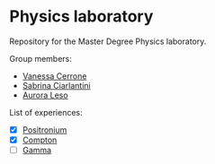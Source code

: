 # Physics laboratory
Repository for the Master Degree Physics laboratory.

Group members: 
* [Vanessa Cerrone](https://github.com/vanessacerrone)
* [Sabrina Ciarlantini](https://github.com/ciarlans)
* [Aurora Leso](https://github.com/auroraleso)
  
List of experiences:

- [x] [Positronium](Positronium/)
- [x] [Compton](Compton/)
- [ ] [Gamma](Gamma/)
